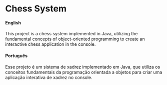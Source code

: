 # Chess System

#### English

This project is a chess system implemented in Java, utilizing the fundamental concepts of object-oriented programming to create an interactive chess application in the console.

#### Português

Esse projeto é um sistema de xadrez implementado em Java, que utiliza os conceitos fundamentais da programação orientada a objetos para criar uma aplicação interativa de xadrez no console.
